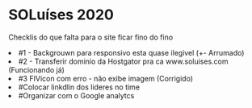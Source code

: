 # SOLuíses 2020

Checklis do que falta para o site ficar fino do fino
<li>#1 - Backgrouwn para responsivo esta quase ilegivel (+- Arrumado)</li>
<li>#2 - Transferir dominio da Hostgator pra ca www.soluises.com (Funcionando já)</li>
<li>#3 FIVicon com erro - não exibe imagem (Corrigido)</li>
<li>#Colocar linkdlin dos lideres no time</li>
<li>#Organizar com o Google analytcs</li>
